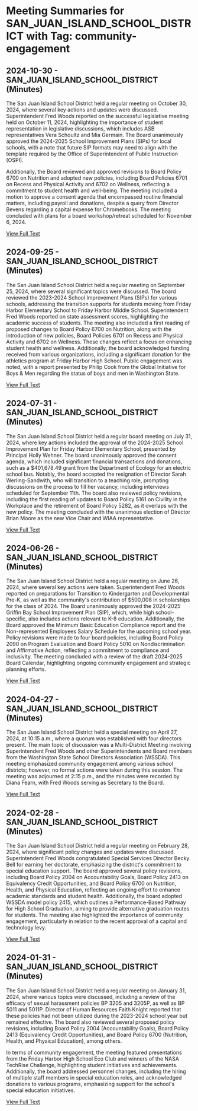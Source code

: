 # Meeting Summaries for SAN_JUAN_ISLAND_SCHOOL_DISTRICT with Tag: community-engagement

## 2024-10-30 - SAN_JUAN_ISLAND_SCHOOL_DISTRICT (Minutes)

The San Juan Island School District held a regular meeting on October 30, 2024, where several key actions and updates were discussed. Superintendent Fred Woods reported on the successful legislative meeting held on October 11, 2024, highlighting the importance of student representation in legislative discussions, which includes ASB representatives Vera Schoultz and Mia Germain. The Board unanimously approved the 2024-2025 School Improvement Plans (SIPs) for local schools, with a note that future SIP formats may need to align with the template required by the Office of Superintendent of Public Instruction (OSPI). 

Additionally, the Board reviewed and approved revisions to Board Policy 6700 on Nutrition and adopted new policies, including Board Policies 6701 on Recess and Physical Activity and 6702 on Wellness, reflecting a commitment to student health and well-being. The meeting included a motion to approve a consent agenda that encompassed routine financial matters, including payroll and donations, despite a query from Director Bevens regarding a capital expense for Chromebooks. The meeting concluded with plans for a board workshop/retreat scheduled for November 6, 2024.

[View Full Text](https://raw.githubusercontent.com/VoronoiPerspectives/WashingtonStateSchoolBoardExplorer/refs/heads/main/data/countries/usa/states/wa/counties/san_juan/school_boards/san_juan_island_school_district/2024/2024-10-30-regbdmeeting-minutes.txt)

## 2024-09-25 - SAN_JUAN_ISLAND_SCHOOL_DISTRICT (Minutes)

The San Juan Island School District held a regular meeting on September 25, 2024, where several significant topics were discussed. The board reviewed the 2023-2024 School Improvement Plans (SIPs) for various schools, addressing the transition supports for students moving from Friday Harbor Elementary School to Friday Harbor Middle School. Superintendent Fred Woods reported on state assessment scores, highlighting the academic success of students. The meeting also included a first reading of proposed changes to Board Policy 6700 on Nutrition, along with the introduction of new policies, Board Policies 6701 on Recess and Physical Activity and 6702 on Wellness. These changes reflect a focus on enhancing student health and wellness. Additionally, the board acknowledged funding received from various organizations, including a significant donation for the athletics program at Friday Harbor High School. Public engagement was noted, with a report presented by Philip Cook from the Global Initiative for Boys & Men regarding the status of boys and men in Washington State.

[View Full Text](https://raw.githubusercontent.com/VoronoiPerspectives/WashingtonStateSchoolBoardExplorer/refs/heads/main/data/countries/usa/states/wa/counties/san_juan/school_boards/san_juan_island_school_district/2024/2024-09-25-regbdmeeting-minutes.txt)

## 2024-07-31 - SAN_JUAN_ISLAND_SCHOOL_DISTRICT (Minutes)

The San Juan Island School District held a regular board meeting on July 31, 2024, where key actions included the approval of the 2024-2025 School Improvement Plan for Friday Harbor Elementary School, presented by Principal Holly Wehner. The board unanimously approved the consent agenda, which included significant financial transactions and donations, such as a $401,678.49 grant from the Department of Ecology for an electric school bus. Notably, the board accepted the resignation of Director Sarah Werling-Sandwith, who will transition to a teaching role, prompting discussions on the process to fill her vacancy, including interviews scheduled for September 11th. The board also reviewed policy revisions, including the first reading of updates to Board Policy 5161 on Civility in the Workplace and the retirement of Board Policy 5282, as it overlaps with the new policy. The meeting concluded with the unanimous election of Director Brian Moore as the new Vice Chair and WIAA representative.

[View Full Text](https://raw.githubusercontent.com/VoronoiPerspectives/WashingtonStateSchoolBoardExplorer/refs/heads/main/data/countries/usa/states/wa/counties/san_juan/school_boards/san_juan_island_school_district/2024/2024-07-31-regbdmeeting-minutes.txt)

## 2024-06-26 - SAN_JUAN_ISLAND_SCHOOL_DISTRICT (Minutes)

The San Juan Island School District held a regular meeting on June 26, 2024, where several key actions were taken. Superintendent Fred Woods reported on preparations for Transition to Kindergarten and Developmental Pre-K, as well as the community's contribution of $500,008 in scholarships for the class of 2024. The Board unanimously approved the 2024-2025 Griffin Bay School Improvement Plan (SIP), which, while high school-specific, also includes actions relevant to K-8 education. Additionally, the Board approved the Minimum Basic Education Compliance report and the Non-represented Employees Salary Schedule for the upcoming school year. Policy revisions were made to four board policies, including Board Policy 2090 on Program Evaluation and Board Policy 5010 on Nondiscrimination and Affirmative Action, reflecting a commitment to compliance and inclusivity. The meeting concluded with a review of the draft 2024-2025 Board Calendar, highlighting ongoing community engagement and strategic planning efforts.

[View Full Text](https://raw.githubusercontent.com/VoronoiPerspectives/WashingtonStateSchoolBoardExplorer/refs/heads/main/data/countries/usa/states/wa/counties/san_juan/school_boards/san_juan_island_school_district/2024/2024-06-26-regbdmeeting-minutes.txt)

## 2024-04-27 - SAN_JUAN_ISLAND_SCHOOL_DISTRICT (Minutes)

The San Juan Island School District held a special meeting on April 27, 2024, at 10:15 a.m., where a quorum was established with four directors present. The main topic of discussion was a Multi-District Meeting involving Superintendent Fred Woods and other Superintendents and Board members from the Washington State School Directors Association (WSSDA). This meeting emphasized community engagement among various school districts; however, no formal actions were taken during this session. The meeting was adjourned at 2:15 p.m., and the minutes were recorded by Diana Fearn, with Fred Woods serving as Secretary to the Board.

[View Full Text](https://raw.githubusercontent.com/VoronoiPerspectives/WashingtonStateSchoolBoardExplorer/refs/heads/main/data/countries/usa/states/wa/counties/san_juan/school_boards/san_juan_island_school_district/2024/2024-04-27-spclbdmeeting-minutes.txt)

## 2024-02-28 - SAN_JUAN_ISLAND_SCHOOL_DISTRICT (Minutes)

The San Juan Island School District held a regular meeting on February 28, 2024, where significant policy changes and updates were discussed. Superintendent Fred Woods congratulated Special Services Director Becky Bell for earning her doctorate, emphasizing the district's commitment to special education support. The board approved several policy revisions, including Board Policy 2004 on Accountability Goals, Board Policy 2413 on Equivalency Credit Opportunities, and Board Policy 6700 on Nutrition, Health, and Physical Education, reflecting an ongoing effort to enhance academic standards and student health. Additionally, the board adopted WSSDA model policy 2415, which outlines a Performance-Based Pathway for High School Graduation, aiming to provide alternative graduation routes for students. The meeting also highlighted the importance of community engagement, particularly in relation to the recent approval of a capital and technology levy.

[View Full Text](https://raw.githubusercontent.com/VoronoiPerspectives/WashingtonStateSchoolBoardExplorer/refs/heads/main/data/countries/usa/states/wa/counties/san_juan/school_boards/san_juan_island_school_district/2024/2024-02-28-regbdmeeting-minutes.txt)

## 2024-01-31 - SAN_JUAN_ISLAND_SCHOOL_DISTRICT (Minutes)

The San Juan Island School District held a regular meeting on January 31, 2024, where various topics were discussed, including a review of the efficacy of sexual harassment policies BP 3205 and 3205P, as well as BP 5011 and 5011P. Director of Human Resources Faith Knight reported that these policies had not been utilized during the 2023-2024 school year but remained effective. The board also reviewed several proposed policy revisions, including Board Policy 2004 (Accountability Goals), Board Policy 2413 (Equivalency Credit Opportunities), and Board Policy 6700 (Nutrition, Health, and Physical Education), among others. 

In terms of community engagement, the meeting featured presentations from the Friday Harbor High School Eco Club and winners of the NASA TechRise Challenge, highlighting student initiatives and achievements. Additionally, the board addressed personnel changes, including the hiring of multiple staff members in special education roles, and acknowledged donations to various programs, emphasizing support for the school's special education initiatives.

[View Full Text](https://raw.githubusercontent.com/VoronoiPerspectives/WashingtonStateSchoolBoardExplorer/refs/heads/main/data/countries/usa/states/wa/counties/san_juan/school_boards/san_juan_island_school_district/2024/2024-01-31-regbdmeeting-minutes.txt)

